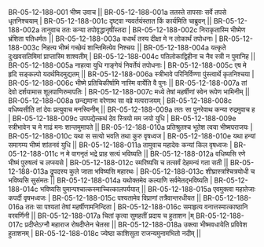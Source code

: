 BR-05-12-188-001  	 भीष्म उवाच ||
BR-05-12-188-001a	 ततस्ते तापसाः सर्वे तपसे धृतनिश्चयाम् |
BR-05-12-188-001c	 दृष्ट्वा न्यवर्तयंस्तात किं कार्यमिति चाब्रुवन् ||
BR-05-12-188-002a	 तानुवाच ततः कन्या तपोवृद्धानृषींस्तदा |
BR-05-12-188-002c	 निराकृतास्मि भीष्मेण भ्रंशिता पतिधर्मतः ||
BR-05-12-188-003a	 वधार्थं तस्य दीक्षा मे न लोकार्थं तपोधनाः |
BR-05-12-188-003c	 निहत्य भीष्मं गच्छेयं शान्तिमित्येव निश्चयः ||
BR-05-12-188-004a	 यत्कृते दुःखवसतिमिमां प्राप्तास्मि शाश्वतीम् |
BR-05-12-188-004c	 पतिलोकाद्विहीना च नैव स्त्री न पुमानिह ||
BR-05-12-188-005a	 नाहत्वा युधि गाङ्गेयं निवर्तेयं तपोधनाः |
BR-05-12-188-005c	 एष मे हृदि सङ्कल्पो यदर्थमिदमुद्यतम् ||
BR-05-12-188-006a	 स्त्रीभावे परिनिर्विण्णा पुंस्त्वार्थे कृतनिश्चया |
BR-05-12-188-006c	 भीष्मे प्रतिचिकीर्षामि नास्मि वार्येति वै पुनः ||
BR-05-12-188-007a	 तां देवो दर्शयामास शूलपाणिरुमापतिः |
BR-05-12-188-007c	 मध्ये तेषां महर्षीणां स्वेन रूपेण भामिनीम् ||
BR-05-12-188-008a	 छन्द्यमाना वरेणाथ सा वव्रे मत्पराजयम् |
BR-05-12-188-008c	 वधिष्यसीति तां देवः प्रत्युवाच मनस्विनीम् ||
BR-05-12-188-009a	 ततः सा पुनरेवाथ कन्या रुद्रमुवाच ह |
BR-05-12-188-009c	 उपपद्येत्कथं देव स्त्रियो मम जयो युधि |
BR-05-12-188-009e 	 स्त्रीभावेन च मे गाढं मनः शान्तमुमापते ||
BR-05-12-188-010a	 प्रतिश्रुतश्च भूतेश त्वया भीष्मपराजयः |
BR-05-12-188-010c	 यथा स सत्यो भवति तथा कुरु वृषध्वज |
BR-05-12-188-010e 	 यथा हन्यां समागम्य भीष्मं शांतनवं युधि ||
BR-05-12-188-011a	 तामुवाच महादेवः कन्यां किल वृषध्वजः |
BR-05-12-188-011c	 न मे वागनृतं भद्रे प्राह सत्यं भविष्यति ||
BR-05-12-188-012a	 वधिष्यसि रणे भीष्मं पुरुषत्वं च लप्स्यसे |
BR-05-12-188-012c	 स्मरिष्यसि च तत्सर्वं देहमन्यं गता सती ||
BR-05-12-188-013a	 द्रुपदस्य कुले जाता भविष्यसि महारथः |
BR-05-12-188-013c	 शीघ्रास्त्रश्चित्रयोधी च भविष्यसि सुसंमतः ||
BR-05-12-188-014a	 यथोक्तमेव कल्याणि सर्वमेतद्भविष्यति |
BR-05-12-188-014c	 भविष्यसि पुमान्पश्चात्कस्माच्चित्कालपर्ययात् ||
BR-05-12-188-015a	 एवमुक्त्वा महातेजाः कपर्दी वृषभध्वजः |
BR-05-12-188-015c	 पश्यतामेव विप्राणां तत्रैवान्तरधीयत ||
BR-05-12-188-016a	 ततः सा पश्यतां तेषां महर्षीणामनिन्दिता |
BR-05-12-188-016c	 समाहृत्य वनात्तस्मात्काष्ठानि वरवर्णिनी ||
BR-05-12-188-017a	 चितां कृत्वा सुमहतीं प्रदाय च हुताशन |म्
BR-05-12-188-017c	 प्रदीप्तेऽग्नौ महाराज रोषदीप्तेन चेतसा ||
BR-05-12-188-018a	 उक्त्वा भीष्मवधायेति प्रविवेश हुताशनम् |
BR-05-12-188-018c	 ज्येष्ठा काशिसुता राजन्यमुनामभितो नदीम् ||
